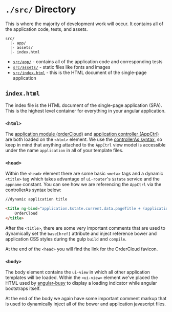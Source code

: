 # `./src/` Directory
This is where the majority of development work will occur. It contains all
of the application code, tests, and assets.

```
src/
  |- app/
  |- assets/
  |- index.html
```

- [`src/app/`](app/README.md) - contains all of the application code and corresponding tests
- [`src/assets/`](assets/README.md) - static files like fonts and images
- [`src/index.html`](#indexhtml) - this is the HTML document of the single-page application

## `index.html`
The index file is the HTML document of the single-page application (SPA).
This is the highest level container for everything in your angular application.

### `<html>`
The [application module (orderCloud)](app/README.md) and [application controller (AppCtrl)](app/README.md)
are both loaded on the `<html>` element. We use the
[controllerAs syntax](https://toddmotto.com/digging-into-angulars-controller-as-syntax/), so keep
in mind that anything attached to the `AppCtrl` view model is accessible under the name
`application` in all of your template files.

### `<head>`
Within the `<head>` element there are some basic `<meta>` tags and a dynamic
`<title>` tag which takes advantage of `ui-router`'s `$state` service and the `appname`
constant. You can see how we are referencing the `AppCtrl` via the controllerAs syntax below:

```html
//dynamic application title

<title ng-bind="application.$state.current.data.pageTitle + (application.$state.current.data.pageTitle ? ' | ' : '') + application.name()">
    OrderCloud
</title>
```
After the `<title>`, there are some very important comments that are
used to dynamically set the `base[href]` attribute and inject reference bower and application
CSS styles during the gulp `build` and `compile`.

At the end of the `<head>` you will find the link for the OrderCloud favicon.

### `<body>`
The body element contains the `ui-view` in which all other application templates will be loaded.
Within the `<ui-view>` element we've placed the HTML used by [angular-busy](src/app/common/config/angular-busy/angular-busy.js) to display a
loading indicator while angular bootstraps itself.

At the end of the body we again have some important comment markup that is used to
dynamically inject all of the bower and application javascript files.
